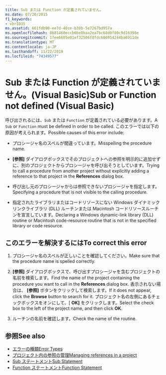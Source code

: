 ```yaml
---
title: Sub または Function が定義されていません。
ms.date: 07/20/2015
f1_keywords:
- vbrID35
ms.assetid: 661fdb90-ee7d-40ce-b30b-5e7267bd957a
ms.openlocfilehash: 8b81460eccb6be8baa2ea7bc68d0f80c9d16398e
ms.sourcegitcommit: 17ee6605e01ef32506f8fdc686954244ba6911de
ms.translationtype: MT
ms.contentlocale: ja-JP
ms.lasthandoff: 11/22/2019
ms.locfileid: "74349577"
---
```

# <a name="sub-or-function-not-defined-visual-basic"></a><span data-ttu-id="b44ba-102">Sub または Function が定義されていません。(Visual Basic)</span><span class="sxs-lookup"><span data-stu-id="b44ba-102">Sub or Function not defined (Visual Basic)</span></span>
<span data-ttu-id="b44ba-103">呼び出されるには、`Sub` または `Function` が定義されている必要があります。</span><span class="sxs-lookup"><span data-stu-id="b44ba-103">A `Sub` or `Function` must be defined in order to be called.</span></span> <span data-ttu-id="b44ba-104">このエラーでは以下の原因が考えられます。</span><span class="sxs-lookup"><span data-stu-id="b44ba-104">Possible causes of this error include:</span></span>  
  
- <span data-ttu-id="b44ba-105">プロシージャ名のスペルが間違っています。</span><span class="sxs-lookup"><span data-stu-id="b44ba-105">Misspelling the procedure name.</span></span>  
  
- <span data-ttu-id="b44ba-106">**[参照]** ダイアログボックスでそのプロジェクトへの参照を明示的に追加せずに、別のプロジェクトからプロシージャを呼び出そうとしています。</span><span class="sxs-lookup"><span data-stu-id="b44ba-106">Trying to call a procedure from another project without explicitly adding a reference to that project in the **References** dialog box.</span></span>  
  
- <span data-ttu-id="b44ba-107">呼び出し元のプロシージャからは参照できないプロシージャを指定します。</span><span class="sxs-lookup"><span data-stu-id="b44ba-107">Specifying a procedure that is not visible to the calling procedure.</span></span>  
  
- <span data-ttu-id="b44ba-108">指定されたライブラリまたはコードリソースにない Windows ダイナミックリンクライブラリ (DLL) ルーチンまたは Macintosh コードリソースルーチンを宣言しています。</span><span class="sxs-lookup"><span data-stu-id="b44ba-108">Declaring a Windows dynamic-link library (DLL) routine or Macintosh code-resource routine that is not in the specified library or code resource.</span></span>  
  
## <a name="to-correct-this-error"></a><span data-ttu-id="b44ba-109">このエラーを解決するには</span><span class="sxs-lookup"><span data-stu-id="b44ba-109">To correct this error</span></span>  
  
1. <span data-ttu-id="b44ba-110">プロシージャ名のスペルが正しいことを確認してください。</span><span class="sxs-lookup"><span data-stu-id="b44ba-110">Make sure that the procedure name is spelled correctly.</span></span>  
  
2. <span data-ttu-id="b44ba-111">**[参照]** ダイアログボックスで、呼び出すプロシージャを含むプロジェクトの名前を検索します。</span><span class="sxs-lookup"><span data-stu-id="b44ba-111">Find the name of the project containing the procedure you want to call in the **References** dialog box.</span></span> <span data-ttu-id="b44ba-112">表示されない場合は、 **[参照]** ボタンをクリックして検索します。</span><span class="sxs-lookup"><span data-stu-id="b44ba-112">If it does not appear, click the **Browse** button to search for it.</span></span> <span data-ttu-id="b44ba-113">プロジェクト名の左側にあるチェックボックスをオンにして、[ **OK]** をクリックします。</span><span class="sxs-lookup"><span data-stu-id="b44ba-113">Select the check box to the left of the project name, and then click **OK**.</span></span>  
  
3. <span data-ttu-id="b44ba-114">ルーチンの名前を確認します。</span><span class="sxs-lookup"><span data-stu-id="b44ba-114">Check the name of the routine.</span></span>  
  
## <a name="see-also"></a><span data-ttu-id="b44ba-115">参照</span><span class="sxs-lookup"><span data-stu-id="b44ba-115">See also</span></span>

- [<span data-ttu-id="b44ba-116">エラーの種類</span><span class="sxs-lookup"><span data-stu-id="b44ba-116">Error Types</span></span>](../../../visual-basic/programming-guide/language-features/error-types.md)
- [<span data-ttu-id="b44ba-117">プロジェクト内の参照の管理</span><span class="sxs-lookup"><span data-stu-id="b44ba-117">Managing references in a project</span></span>](/visualstudio/ide/managing-references-in-a-project)
- [<span data-ttu-id="b44ba-118">Sub ステートメント</span><span class="sxs-lookup"><span data-stu-id="b44ba-118">Sub Statement</span></span>](../../../visual-basic/language-reference/statements/sub-statement.md)
- [<span data-ttu-id="b44ba-119">Function ステートメント</span><span class="sxs-lookup"><span data-stu-id="b44ba-119">Function Statement</span></span>](../../../visual-basic/language-reference/statements/function-statement.md)
